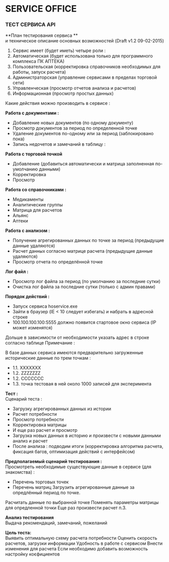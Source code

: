 # SERVICE OFFICE
### ТЕСТ СЕРВИСА API
**План тестирования сервиса  **  
и техническое описание основных возможностей
(Draft v1.2 09-02-2015)

1. Сервис имеет (будет иметь) четыре роли :
2. Автоматическая (будет использована только для программного комплекса ПК АПТЕКА)
3. Пользовательская (корректировка справочников необходимых для работы, запуск расчета)
4. Администраторская (управление сервисами в пределах торговой сети)
5. Управленческая  (просмотр отчетов анализа и расчетов)
6. Информационная (просмотр простых данных)

Какие действия можно производить в сервисе :

**Работа с документами :**   

- Добавление новых документов (по одному документу)
- Просмотр документов за период по определенной точке 
- Удаление документов по-одному или за период (заблокировано пока)
- Запись недочетов и замечаний в таблицу :

**Работа с торговой точкой**

- Добавление (добавиться автоматически и матрица заполненная по-умолчанию данными)
- Корректировка
- Просмотр 

**Работа со справочниками :**

- Медикаменты
- Аналитические группы
- Матрица для расчетов
- Альянс
- Аптеки
 
**Работа с анализом :**   
   
- Получение агрегированных данных по точке за период (предыдущие данные удаляются)
- Расчет данных согласно матрице расчета (предыдущие данные удаляются)
- Просмотр отчета по определённой точке
 
**Лог файл :**
- Просмотр лог файла за период (по умолчанию за последние сутки)
- Очистка лог файла за последние сутки (только с админ правами)
 
**Порядок действий :**

- Запуск сервиса hoservice.exe
- Зайти в браузер (IE < 10 следует избегать) и набрать в адресной строке 
- 100.100.100.100:5555 должно появится стартовое окно сервиса (IP может изменятся)
 
 Дольше в зависимости от необходимости указать адрес в строке согласно таблице 
Примечание :

В базе данных сервиса имеются предварительно загруженные исторические данные по трем точкам :

- 1.1. XXXXXXX  
- 1.2. ZZZZZZZ 
- 1.2. CCCCCCC 
- 1.3. точка тестовая в ней около 1000 записей для эксперимента
 
**Тест :**   
Сценарий теста :  

- Загрузку агрегированных данных из истории
- Расчет потребности
- Просмотр потребности
- Корректировка матрицы
- И еще раз расчет и просмотр
- Загрузка новых данных в историю и произвести с новыми данными анализ и расчет
- После анализа : подводим итоги (корректировка алгоритма расчета, фиксация багов, оптимизация действий с интерфейсом)

**Предполагаемый сценарий тестирования :**   
Просмотреть необходимые существующие данные в сервисе (для знакомства) :
- Перечень торговых точек
- Перечень матриц
Загрузить агрегированные данные за опредлённый период по точке. 

Расчитать данные по выбранной точке 
Поменять параметры матрицы для опредленной точки
Еще раз произвести расчет п.3.

**Анализ тестирования**   
Выдача рекомендаций, замечаний, пожеланий

**Цель теста:**  
Выявить оптимальную схему расчета потребности
Оценить скорость расчетов, загрузки информации
Удобность в работе с сервисом
Внести изменения для расчета
Если необходимо добавить возможность настройку коєфициентов
